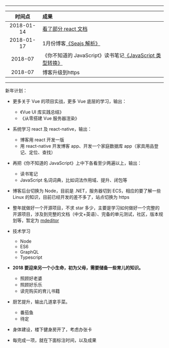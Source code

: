 -----
| 时间点 | 成果 |
|:---:| :-- |
|2018-01-14| [看了部分 react 文档](https://github.com/qinshenxue/2018/issues/1) |
|2018-01-17| 1月份博客[《Seajs 解析》](http://www.qinshenxue.com/article/20180109085513.html) |
|2018-07| 《你不知道的 JavaScript》读书笔记[《JavaScript 类型转换》](https://www.qinshenxue.com/) |
|2018-07| 博客升级到https |

-----


新年计划：

- 更多关于 Vue 的项目实战，更多 Vue 底层的学习，输出：
   -  《Vue UI 库实践总结》
   -  《从零搭建 Vue 服务器渲染》
   
- 系统学习 react 及 react-native，输出：
    -  博客用 react 开发一版
    -  用 react-native 开发博客 app、开发一个家庭数据库 app（家具用品登记、定位、查找）
    
-  再把《你不知道的 JavaScript》上中下各看至少两遍以上，输出：
    - 读书笔记
    - JavaScript 名词词典，比如词法作用域、提升、闭包等
    
- 博客后台切换为 Node，目前是 .NET，服务器切到 ECS，相应的要了解一些 Linux 的知识，目前已经开发的差不多了，站点切换为 https

- 整年就做好一个开源项目，不求 star 多少，主要是学习如何做好一个完整的开源项目，涉及到完整的文档（中文+英语）、完备的单元测试，社区，版本规划等，暂定为 [mdeditor](https://github.com/qinshenxue/mdeditor)

- 技术学习
   - Node
   - ES6
   - GraphQL
   - Typescript
   
- **2018 要迎来另一个小生命，初为父母，需要储备一些育儿的知识。**
  - 照顾好老婆 
  - 照顾好乐乐
  - 读完购买的育儿书籍
  
- 厨艺提升，输出几道拿手菜。
  -  番茄鱼
  -  待定
  
- 身体建设，楼下健身房开了，考虑办张卡

- 每完成一项，就在下面标注时间，以及成果

